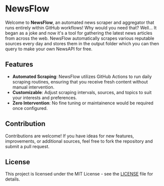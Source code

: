 # NewsFlow

Welcome to **NewsFlow**, an automated news scraper and aggregator that runs entirely within GitHub workflows! Why would you need that? Well... It began as a joke and now it's a tool for gathering the latest news articles from across the web. NewsFlow automatically scrapes various reputable sources every day and stores them in the output folder which you can then query to make your own NewsAPI for free. 

## Features

- **Automated Scraping**: NewsFlow utilizes GitHub Actions to run daily scraping routines, ensuring that you receive fresh content without manual intervention.
- **Customizable**: Adjust scraping intervals, sources, and topics to suit your interests and preferences.
- **Zero Intervention**: No fine tuning or maintainence would be required once configured.

## Contribution

Contributions are welcome! If you have ideas for new features, improvements, or additional sources, feel free to fork the repository and submit a pull request.

## License

This project is licensed under the MIT License - see the [LICENSE](LICENSE) file for details.